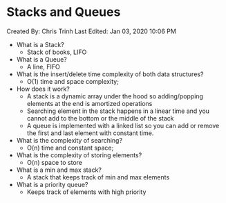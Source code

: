 # Stacks and Queues

Created By: Chris Trinh
Last Edited: Jan 03, 2020 10:06 PM

- What is a Stack?
    - Stack of books, LIFO
- What is a Queue?
    - A line, FIFO
- What is the insert/delete time complexity of both data structures?
    - O(1) time and space complexity;
- How does it work?
    - A stack is a dynamic array under the hood so adding/popping elements at the end is amortized operations
    - Searching element in the stack happens in a linear time and you cannot add to the bottom or the middle of the stack
    - A queue is implemented with a linked list so you can add or remove the first and last element with constant time.
- What is the complexity of searching?
    - O(n) time and constant space;
- What is the complexity of storing elements?
    - O(n) space to store
- What is a min and max stack?
    - A stack that keeps track of min and max elements
- What is a priority queue?
    - Keeps track of elements with high priority
